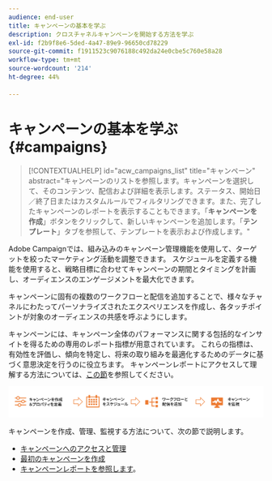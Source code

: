 ```yaml
---
audience: end-user
title: キャンペーンの基本を学ぶ
description: クロスチャネルキャンペーンを開始する方法を学ぶ
exl-id: f2b9f8e6-5ded-4a47-89e9-96650cd78229
source-git-commit: f1911523c9076188c492da24e0cbe5c760e58a28
workflow-type: tm+mt
source-wordcount: '214'
ht-degree: 44%

---
```


# キャンペーンの基本を学ぶ {#campaigns}

>[!CONTEXTUALHELP]
>id="acw_campaigns_list"
>title="キャンペーン"
>abstract="キャンペーンのリストを参照します。キャンペーンを選択して、そのコンテンツ、配信および詳細を表示します。ステータス、開始日／終了日またはカスタムルールでフィルタリングできます。また、完了したキャンペーンのレポートを表示することもできます。「**キャンペーンを作成**」ボタンをクリックして、新しいキャンペーンを追加します。「**テンプレート**」タブを参照して、テンプレートを表示および作成します。"

Adobe Campaignでは、組み込みのキャンペーン管理機能を使用して、ターゲットを絞ったマーケティング活動を調整できます。 スケジュールを定義する機能を使用すると、戦略目標に合わせてキャンペーンの期間とタイミングを計画し、オーディエンスのエンゲージメントを最大化できます。

キャンペーンに固有の複数のワークフローと配信を追加することで、様々なチャネルにわたってパーソナライズされたエクスペリエンスを作成し、各タッチポイントが対象のオーディエンスの共感を呼ぶようにします。

キャンペーンには、キャンペーン全体のパフォーマンスに関する包括的なインサイトを得るための専用のレポート指標が用意されています。 これらの指標は、有効性を評価し、傾向を特定し、将来の取り組みを最適化するためのデータに基づく意思決定を行うのに役立ちます。 キャンペーンレポートにアクセスして理解する方法については、[この節](../reporting/campaign-reports.md)を参照してください。

![ ワークフローと配信を含むキャンペーンのフローを示す図 ](assets/campaign-flow.png)

キャンペーンを作成、管理、監視する方法について、次の節で説明します。

* [キャンペーンへのアクセスと管理](manage-campaigns.md)
* [最初のキャンペーンを作成](create-campaigns.md)
* [キャンペーンレポートを参照します](../reporting/campaign-reports.md)。